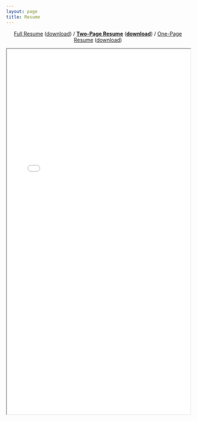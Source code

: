 ```yaml
---
layout: page
title: Resume
---
```


<div class="empty_subtitle"></div>
<p style="text-align:center"><a href="/full_resume">Full Resume</a> (<a href="/docs/resume_long_antonio_franques.pdf">download</a>)  /  <a style="font-weight:bold" href="/2page_resume">Two-Page Resume</a> (<a style="font-weight:bold" href="/docs/resume_2page_antonio_franques.pdf">download</a>)  /  <a href="/short_resume">One-Page Resume</a> (<a href="/docs/resume_short_antonio_franques.pdf">download</a>)</p>
<iframe src="/docs/resume_2page_antonio_franques.pdf#toolbar=0" width="100%" height="1000px"></iframe>

